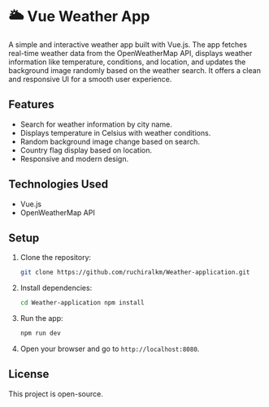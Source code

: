 # 🌥️ Vue Weather App

A simple and interactive weather app built with Vue.js. The app fetches real-time weather data from the OpenWeatherMap API, displays weather information like temperature, conditions, and location, and updates the background image randomly based on the weather search. It offers a clean and responsive UI for a smooth user experience.

## Features
- Search for weather information by city name.
- Displays temperature in Celsius with weather conditions.
- Random background image change based on search.
- Country flag display based on location.
- Responsive and modern design.

## Technologies Used
- Vue.js
- OpenWeatherMap API

## Setup

1. Clone the repository:

    ```bash
    git clone https://github.com/ruchiralkm/Weather-application.git
    ```

2. Install dependencies:

    ```bash
    cd Weather-application npm install
    ```

3. Run the app:
   
    ```bash
    npm run dev
    ```

5. Open your browser and go to `http://localhost:8080`.

## License

This project is open-source.
